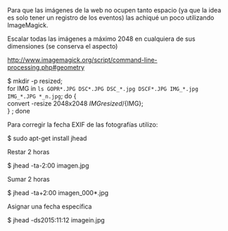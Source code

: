 Para que las imágenes de la web no ocupen tanto espacio (ya que la
idea es solo tener un registro de los eventos) las achiqué un poco
utilizando ImageMagick.

Escalar todas las imágenes a máximo 2048 en cualquiera de sus
dimensiones (se conserva el aspecto)

http://www.imagemagick.org/script/command-line-processing.php#geometry

$ mkdir -p resized; \
  for IMG in `ls GOPR*.JPG DSC*.JPG DSC_*.jpg DSCF*.JPG IMG_*.jpg IMG_*.JPG *_n.jpg`; do { \
    convert -resize 2048x2048 ${IMG} resized/${IMG}; \
  } ; done


Para corregir la fecha EXIF de las fotografías utilizo:

$ sudo apt-get install jhead

Restar 2 horas

$ jhead -ta-2:00 imagen.jpg

Sumar 2 horas

$ jhead -ta+2:00 imagen_000*.jpg

Asignar una fecha específica

$ jhead -ds2015:11:12 imagein.jpg
